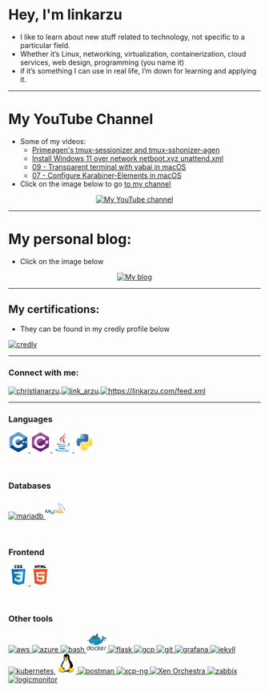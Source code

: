 <h1 align="left">Hey, I'm linkarzu</h1>

- I like to learn about new stuff related to technology, not specific to a
  particular field.
- Whether it’s Linux, networking, virtualization, containerization, cloud
  services, web design, programming (you name it)
- if it’s something I can use in real life, I’m down for learning and applying
  it.

---

<h1 align="left">My YouTube Channel</h1>

- Some of my videos:
  - [Primeagen's tmux-sessionizer and tmux-sshonizer-agen](https://youtu.be/MCbEPylDEWU)
  - [Install Windows 11 over network netboot.xyz unattend.xml](https://youtu.be/25uqeRAG39A)
  - [09 - Transparent terminal with yabai in macOS](https://youtu.be/IRL-ueXXnWM)
  - [07 - Configure Karabiner-Elements in macOS](https://youtu.be/Cr35bp8yAzo)
- Click on the image below to go
  [to my channel](https://www.youtube.com/@linkarzu)

<div align="center">
   <a href="https://www.youtube.com/@linkarzu">
   <img
      src="https://res.cloudinary.com/daqwsgmx6/image/upload/v1708093565/youtube/docker-practical/win11-netbootxyz.png"
      alt="My YouTube channel"
      width="600"
      />
   </a>
</div>

---

<h1 align="left">My personal blog:</h1>

- Click on the image below

<div align="center">
   <a href="https://www.linkarzu.com">
   <img
      src="https://res.cloudinary.com/daqwsgmx6/image/upload/v1709316203/blog/my-blog.png"
      alt="My blog"
      width="600"
      />
   </a>
</div>

---

<h2 align="left">My certifications:</h2>

- They can be found in my credly profile below

<p align="left">
   <a
      href="https://www.credly.com/users/chrisjosuearzu/badges"
      target="_blank"
      rel="noreferrer">
   <img
      src="https://www.svgrepo.com/show/331358/credly.svg"
      alt="credly" width="40" height="40"
      />
   </a>
</p>

---

<h3 align="left">Connect with me:</h3>
<p align="left">
   <a
      href="https://linkedin.com/in/christianarzu"
      target="blank"> <img
      align="center"
      src="https://raw.githubusercontent.com/rahuldkjain/github-profile-readme-generator/master/src/images/icons/Social/linked-in-alt.svg"
      alt="christianarzu"
      height="30"
      width="40"
      /> </a>
   <a
      href="https://twitter.com/link_arzu"
      target="blank"> <img
      align="center"
      src="https://raw.githubusercontent.com/rahuldkjain/github-profile-readme-generator/master/src/images/icons/Social/twitter.svg"
      alt="link_arzu"
      height="30"
      width="40"
      /> </a>
   <a
      href="https://linkarzu.com/feed.xml"
      target="blank"> <img
      align="center"
      src="https://raw.githubusercontent.com/rahuldkjain/github-profile-readme-generator/master/src/images/icons/Social/rss.svg"
      alt="https://linkarzu.com/feed.xml"
      height="30"
      width="40"
      /> </a>
</p>

---

<h3 align="left">Languages</h3>
<p align="left">
   <a href="https://www.w3schools.com/cpp/" target="_blank" rel="noreferrer">
   <img
      src="https://raw.githubusercontent.com/devicons/devicon/master/icons/cplusplus/cplusplus-original.svg"
      alt="cplusplus"
      width="40"
      height="40"
      />
   </a>
   <a href="https://www.w3schools.com/cs/" target="_blank" rel="noreferrer">
   <img
      src="https://raw.githubusercontent.com/devicons/devicon/master/icons/csharp/csharp-original.svg"
      alt="csharp"
      width="40"
      height="40"
      />
   </a>
   <a href="https://www.java.com" target="_blank" rel="noreferrer">
   <img
      src="https://raw.githubusercontent.com/devicons/devicon/master/icons/java/java-original.svg"
      alt="java"
      width="40"
      height="40"
      />
   </a>
   <a href="https://www.python.org" target="_blank" rel="noreferrer">
   <img
      src="https://raw.githubusercontent.com/devicons/devicon/master/icons/python/python-original.svg"
      alt="python"
      width="40"
      height="40"
      />
   </a>
</p>
<br>
<h3 align="left">Databases</h3>
<p align="left">
   <a href="https://mariadb.org/" target="_blank" rel="noreferrer">
   <img
      src="https://www.vectorlogo.zone/logos/mariadb/mariadb-icon.svg"
      alt="mariadb"
      width="40"
      height="40"
      />
   </a>
   <a href="https://www.mysql.com/" target="_blank" rel="noreferrer">
   <img
      src="https://raw.githubusercontent.com/devicons/devicon/master/icons/mysql/mysql-original-wordmark.svg"
      alt="mysql"
      width="40"
      height="40"
      />
   </a>
</p>
<br>
<h3 align="left">Frontend</h3>
<p align="left">
   <a href="https://www.w3schools.com/css/" target="_blank" rel="noreferrer">
   <img
      src="https://raw.githubusercontent.com/devicons/devicon/master/icons/css3/css3-original-wordmark.svg"
      alt="css3"
      width="40"
      height="40"
      />
   </a>
   <a href="https://www.w3.org/html/" target="_blank" rel="noreferrer">
   <img
      src="https://raw.githubusercontent.com/devicons/devicon/master/icons/html5/html5-original-wordmark.svg"
      alt="html5"
      width="40"
      height="40"
      />
   </a>
</p>
<br>
<h3 align="left">Other tools</h3>
<p align="left">
   <a href="https://aws.amazon.com" target="_blank" rel="noreferrer">
   <img
      src="https://cdn.worldvectorlogo.com/logos/amazon-web-services-4.svg"
      alt="aws"
      width="40"
      height="40"
      />
   </a>
   <a href="https://azure.microsoft.com/en-in/" target="_blank" rel="noreferrer">
   <img
      src="https://www.vectorlogo.zone/logos/microsoft_azure/microsoft_azure-icon.svg"
      alt="azure"
      width="40"
      height="40"
      />
   </a>
   <a href="https://www.gnu.org/software/bash/" target="_blank" rel="noreferrer">
   <img
      src="https://cdn.worldvectorlogo.com/logos/bash-2.svg"
      alt="bash"
      width="40"
      height="40"
      />
   </a>
   <a href="https://www.docker.com/" target="_blank" rel="noreferrer">
   <img
      src="https://raw.githubusercontent.com/devicons/devicon/master/icons/docker/docker-original-wordmark.svg"
      alt="docker"
      width="40"
      height="40"
      />
   </a>
   <a href="https://flask.palletsprojects.com/" target="_blank" rel="noreferrer">
   <img
      src="https://cdn.worldvectorlogo.com/logos/flask.svg"
      alt="flask"
      width="40"
      height="40"
      />
   </a>
   <a
      href="https://cloud.google.com"
      target="_blank"
      rel="noreferrer">
   <img
      src="https://www.vectorlogo.zone/logos/google_cloud/google_cloud-icon.svg"
      alt="gcp"
      width="40"
      height="40"
      />
   </a>
   <a
      href="https://git-scm.com/"
      target="_blank"
      rel="noreferrer">
   <img
      src="https://www.vectorlogo.zone/logos/git-scm/git-scm-icon.svg"
      alt="git"
      width="40"
      height="40"
      />
   </a>
   <a
      href="https://grafana.com"
      target="_blank"
      rel="noreferrer">
   <img
      src="https://www.vectorlogo.zone/logos/grafana/grafana-icon.svg"
      alt="grafana"
      width="40"
      height="40"
      />
   </a>
   <a
      href="https://jekyllrb.com/"
      target="_blank"
      rel="noreferrer">
   <img
      src="https://www.vectorlogo.zone/logos/jekyllrb/jekyllrb-icon.svg"
      alt="jekyll"
      width="40"
      height="40"
      />
   </a>
   <a
      href="https://kubernetes.io"
      target="_blank"
      rel="noreferrer">
   <img
      src="https://www.vectorlogo.zone/logos/kubernetes/kubernetes-icon.svg"
      alt="kubernetes"
      width="40"
      height="40"
      />
   </a>
   <a
      href="https://www.linux.org/"
      target="_blank"
      rel="noreferrer">
   <img
      src="https://raw.githubusercontent.com/devicons/devicon/master/icons/linux/linux-original.svg"
      alt="linux"
      width="40"
      height="40"
      />
   </a>
   <a
      href="https://postman.com"
      target="_blank"
      rel="noreferrer">
   <img
      src="https://www.vectorlogo.zone/logos/getpostman/getpostman-icon.svg"
      alt="postman"
      width="40"
      height="40"
      />
   </a>
   <a
      href="https://xcp-ng.com/"
      target="_blank"
      rel="noreferrer">
   <img
      src="https://vates.tech/blog/content/images/2022/12/SVG-_XCPNG---Full-logo---white-name.svg"
      alt="xcp-ng"
      width="45"
      height="45"
      />
   </a>
   <a
      href="https://xen-orchestra.com/"
      target="_blank"
      rel="noreferrer">
   <img
      src="https://vates.tech/blog/content/images/size/w1600/2022/12/png-XOA-fulllogoandbaseline-white.png"
      alt="Xen Orchestra"
      width="45"
      height="45"
      />
   </a>
   <a
      href="https://www.zabbix.com/"
      target="_blank"
      rel="noreferrer">
   <img
      src="https://cdn.worldvectorlogo.com/logos/zabbix-1.svg"
      alt="zabbix"
      width="40"
      height="40"
      />
   </a>
   <a
      href="https://www.logicmonitor.com/"
      target="_blank"
      rel="noreferrer">
   <img
      src="https://www.vectorlogo.zone/logos/logicmonitor/logicmonitor-icon.svg"
      alt="logicmonitor"
      width="40"
      height="40"
      />
   </a>
</p>

<!--
I'm using this github profile readme generator
https://rahuldkjain.github.io/gh-profile-readme-generator/
-->
